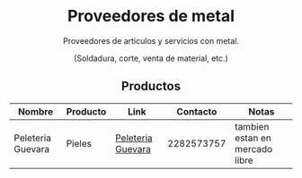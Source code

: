 <h1 align="center" style="margin-top: 0px;">Proveedores de metal</h1>
<p align="center" >Proveedores de articulos y servicios con metal.</p>
<p align="center" >(Soldadura, corte, venta de material, etc.)</p>

<div align="center" >
  
## Productos
  
| Nombre | Producto | Link | Contacto | Notas |
| --------------- | --------------- | --------------- | --------------- | --------------- |
| Peleteria Guevara | Pieles | [Peleteria Guevara](www.peleteriaguevara.com) | 2282573757 | tambien estan en mercado libre |
  
</div>

<h1 align="center" style="margin-top: 0px;"></h1>

